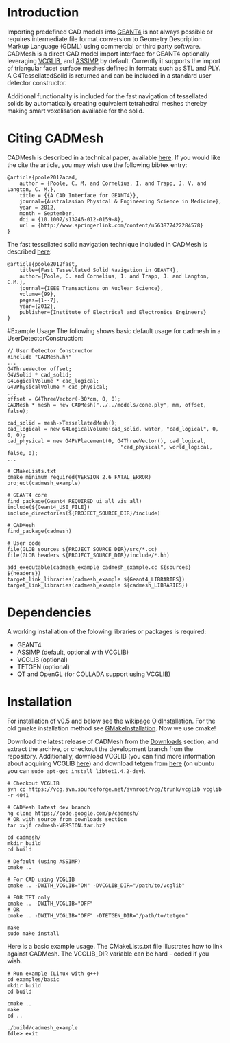 # Introduction
Importing predefined CAD models into [GEANT4](http://www.geant4.org/geant4/) is not always possible or requires intermediate file format conversion to Geometry Description Markup Language (GDML) using commercial or third party software.
CADMesh is a direct CAD model import interface for GEANT4 optionally leveraging [VCGLIB](http://vcg.sourceforge.net/index.php/Main_Page), and [ASSIMP](http://assimp.sourceforge.net/) by default.
Currently it supports the import of triangular facet surface meshes defined in formats such as STL and PLY. A G4TessellatedSolid is returned and can be included in a standard user detector constructor.

Additional functionality is included for the fast navigation of tessellated solids by automatically creating equivalent tetrahedral meshes thereby making smart voxelisation available for the solid.

# Citing CADMesh
CADMesh is described in a technical paper, available [here](http://christopherpoole.github.com/A-CAD-interface-for-GEANT4/). If you would like the cite the article, you may wish use the following bibtex entry:

    @article{poole2012acad,
        author = {Poole, C. M. and Cornelius, I. and Trapp, J. V. and Langton, C. M.},
        title = {{A CAD Interface for GEANT4}},
        journal={Australasian Physical & Engineering Science in Medicine},
        year = 2012,
        month = September,
        doi = {10.1007/s13246-012-0159-8},
        url = {http://www.springerlink.com/content/u563877422284578}
    }

The fast tessellated solid navigation technique included in CADMesh is described [here](http://christopherpoole.github.com/Fast-tessellated-solid-navigation-in-GEANT4/):

    @article{poole2012fast,
        title={Fast Tessellated Solid Navigation in GEANT4},
        author={Poole, C. and Cornelius, I. and Trapp, J. and Langton, C.M.},
        journal={IEEE Transactions on Nuclear Science},
        volume={99},
        pages={1--7},
        year={2012},
        publisher={Institute of Electrical and Electronics Engineers}
    }

#Example Usage
The following shows basic default usage for cadmesh in a UserDetectorConstruction:

    // User Detector Constructor
    #include "CADMesh.hh"
    ...
    G4ThreeVector offset;
    G4VSolid * cad_solid;
    G4LogicalVolume * cad_logical;
    G4VPhysicalVolume * cad_physical;
    ...
    offset = G4ThreeVector(-30*cm, 0, 0);
    CADMesh * mesh = new CADMesh("../../models/cone.ply", mm, offset, false);

    cad_solid = mesh->TessellatedMesh();
    cad_logical = new G4LogicalVolume(cad_solid, water, "cad_logical", 0, 0, 0);
    cad_physical = new G4PVPlacement(0, G4ThreeVector(), cad_logical,
                                         "cad_physical", world_logical, false, 0);
    ...

    # CMakeLists.txt
    cmake_minimum_required(VERSION 2.6 FATAL_ERROR)
    project(cadmesh_example)

    # GEANT4 core
    find_package(Geant4 REQUIRED ui_all vis_all)
    include(${Geant4_USE_FILE})
    include_directories(${PROJECT_SOURCE_DIR}/include)

    # CADMesh
    find_package(cadmesh)

    # User code
    file(GLOB sources ${PROJECT_SOURCE_DIR}/src/*.cc)
    file(GLOB headers ${PROJECT_SOURCE_DIR}/include/*.hh)

    add_executable(cadmesh_example cadmesh_example.cc ${sources} ${headers})
    target_link_libraries(cadmesh_example ${Geant4_LIBRARIES})
    target_link_libraries(cadmesh_example ${cadmesh_LIBRARIES})

# Dependencies
A working installation of the folowing libraries or packages is required:
 * GEANT4
 * ASSIMP (default, optional with VCGLIB)
 * VCGLIB (optional)
 * TETGEN (optional)
 * QT and OpenGL (for COLLADA support using VCGLIB)

# Installation
For installation of v0.5 and below see the wikipage [OldInstallation](http://code.google.com/p/cadmesh/wiki/OldInstallation). For the old gmake installation method see [GMakeInstallation](http://code.google.com/p/cadmesh/wiki/GMakeInstallation). Now we use cmake!

Download the latest release of CADMesh from the [Downloads](http://code.google.com/p/cadmesh/downloads/list) section, and extract the archive, or checkout the development branch from the repository.
Additionally, download VCGLIB (you can find more information about acquiring VCGLIB [here](http://vcg.sourceforge.net/index.php/Tutorial#Getting_VCG_Lib)) and download tetgen from [here](http://tetgen.berlios.de/) (on ubuntu you can `sudo apt-get install libtet1.4.2-dev`).

    # Checkout VCGLIB
    svn co https://vcg.svn.sourceforge.net/svnroot/vcg/trunk/vcglib vcglib -r 4041

    # CADMesh latest dev branch
    hg clone https://code.google.com/p/cadmesh/ 
    # OR with source from downloads section
    tar xvjf cadmesh-VERSION.tar.bz2

    cd cadmesh/
    mkdir build
    cd build

    # Default (using ASSIMP)
    cmake .. 

    # For CAD using VCGLIB
    cmake .. -DWITH_VCGLIB="ON" -DVCGLIB_DIR="/path/to/vcglib"

    # FOR TET only
    cmake .. -DWITH_VCGLIB="OFF"
    # OR
    cmake .. -DWITH_VCGLIB="OFF" -DTETGEN_DIR="/path/to/tetgen"

    make
    sudo make install


Here is a basic example usage. The CMakeLists.txt file illustrates how to link against CADMesh. The VCGLIB_DIR variable can be hard - coded if you wish.

    # Run example (Linux with g++)
    cd examples/basic
    mkdir build
    cd build

    cmake .. 
    make
    cd ..

    ./build/cadmesh_example
    Idle> exit

